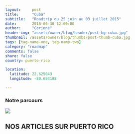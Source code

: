 ```yaml
---
layout:     post
title:      "Cuba"
subtitle:   "Roadtrip du 25 juin au 03 juillet 2015"
date:       2016-06-30 12:00:00
author:     "Corinne"
header-img: "assets/owner/blog/header/post-bg-cuba.jpg"
thumbnail: /assets/owner/blog/thumbs/post-thumb-cuba.jpg
tags: [tag-name-one, tag-name-two]
category: "roadmap"
comments: false
share: false
country: puerto-rico

location:
  latitude: 22.625043
  longitude: -80.694188

---
```



### Notre parcours   

<img src="{{ site.url }}{{ site.baseurl }}/assets/owner/blog/galleries/cuba.jpg">


## NOS ARTICLES SUR PUERTO RICO